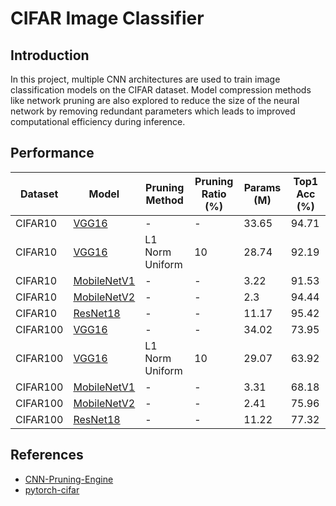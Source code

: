 # CIFAR Image Classifier

## Introduction
In this project, multiple CNN architectures are used to train image classification models on the CIFAR dataset. Model compression methods like network pruning are also explored to reduce the size of the neural network by removing redundant parameters which leads to improved computational efficiency during inference.

## Performance
|  Dataset  |   Model   | Pruning Method | Pruning Ratio (%) | Params (M) | Top1 Acc (%) |
|-----------|-----------|----------------|-------------------|------------|--------------|
|  CIFAR10  |[VGG16](Model_Details/vgg16_details.md)             |  -                |  -  | 33.65 | 94.71 |
|  CIFAR10  |[VGG16](Model_Details/vgg16_details.md)             |  L1 Norm Uniform  | 10  | 28.74 | 92.19 |
|  CIFAR10  |[MobileNetV1](Model_Details/mobilenetv1_details.md) |  -                |  -  | 3.22  | 91.53 |
|  CIFAR10  |[MobileNetV2](Model_Details/mobilenetv2_details.md) |  -                |  -  | 2.3   | 94.44 |
|  CIFAR10  |[ResNet18](Model_Details/resnet18_details.md)       |  -                |  -  | 11.17 | 95.42 |
|  CIFAR100 |[VGG16](Model_Details/vgg16_details.md)             |  -                |  -  | 34.02 | 73.95 |
|  CIFAR100 |[VGG16](Model_Details/vgg16_details.md)             |  L1 Norm Uniform  | 10  | 29.07 | 63.92 |
|  CIFAR100 |[MobileNetV1](Model_Details/mobilenetv1_details.md) |  -                |  -  | 3.31  | 68.18 |
|  CIFAR100 |[MobileNetV2](Model_Details/mobilenetv2_details.md) |  -                |  -  | 2.41  | 75.96 |
|  CIFAR100 |[ResNet18](Model_Details/resnet18_details.md)       |  -                |  -  | 11.22 | 77.32 |

## References
- [CNN-Pruning-Engine](https://github.com/MIC-Laboratory/CNN-Pruning-Engine)
- [pytorch-cifar](https://github.com/kuangliu/pytorch-cifar)
